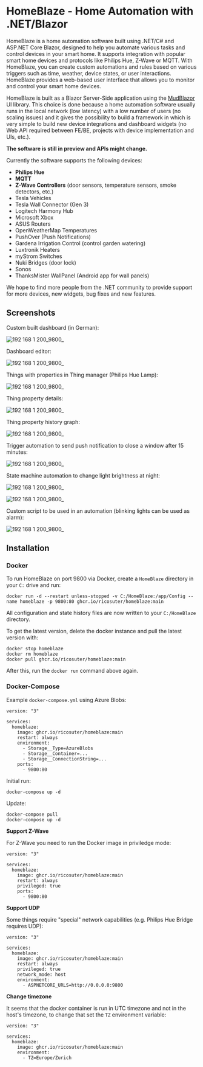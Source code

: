 # HomeBlaze - Home Automation with .NET/Blazor

HomeBlaze is a home automation software built using .NET/C# and ASP.NET Core Blazor, designed to help you automate various tasks and control devices in your smart home. It supports integration with popular smart home devices and protocols like Philips Hue, Z-Wave or MQTT. With HomeBlaze, you can create custom automations and rules based on various triggers such as time, weather, device states, or user interactions. HomeBlaze provides a web-based user interface that allows you to monitor and control your smart home devices. 

HomeBlaze is built as a Blazor Server-Side application using the [MudBlazor](https://www.mudblazor.com/) UI library. This choice is done because a home automation software usually runs in the local network (low latency) with a low number of users (no scaling issues) and it gives the possibility to build a framework in which is very simple to build new device integrations and dashboard widgets (no Web API required between FE/BE, projects with device implementation and UIs, etc.). 

**The software is still in preview and APIs might change.**

Currently the software supports the following devices:

- **Philips Hue**
- **MQTT**
- **Z-Wave Controllers** (door sensors, temperature sensors, smoke detectors, etc.)
- Tesla Vehicles
- Tesla Wall Connector (Gen 3)
- Logitech Harmony Hub
- Microsoft Xbox
- ASUS Routers
- OpenWeatherMap Temperatures
- PushOver (Push Notifications)
- Gardena Irrigation Control (control garden watering)
- Luxtronik Heaters
- myStrom Switches
- Nuki Bridges (door lock)
- Sonos
- ThanksMister WallPanel (Android app for wall panels)

We hope to find more people from the .NET community to provide support for more devices, new widgets, bug fixes and new features. 

## Screenshots

Custom built dashboard (in German): 

![192 168 1 200_9800_](https://user-images.githubusercontent.com/2603405/226210834-52e3f90b-a764-4266-9dfa-9d4244342877.png)

Dashboard editor: 

![192 168 1 200_9800_](https://user-images.githubusercontent.com/2603405/226210866-17165a2d-5775-4671-8ae8-38fdf6e4ea8a.png)

Things with properties in Thing manager (Philips Hue Lamp): 

![192 168 1 200_9800_](https://user-images.githubusercontent.com/2603405/226211192-46b002b6-59bd-4a8e-963a-87343394dd90.png)

Thing property details: 

![192 168 1 200_9800_](https://user-images.githubusercontent.com/2603405/226211207-01eca45d-7153-45da-b1c1-632e3d6d74b4.png)

Thing property history graph: 

![192 168 1 200_9800_](https://user-images.githubusercontent.com/2603405/226211217-b6d2148b-042b-431b-b7cc-b20287693545.png)

Trigger automation to send push notification to close a window after 15 minutes: 

![192 168 1 200_9800_](https://user-images.githubusercontent.com/2603405/226211110-28677381-7e40-481a-af1e-c1ee36d84cf7.png)

State machine automation to change light brightness at night: 

![192 168 1 200_9800_](https://user-images.githubusercontent.com/2603405/226211035-f337aa9a-9b2b-4dcf-b3df-d4aaf41e013d.png)

![192 168 1 200_9800_](https://user-images.githubusercontent.com/2603405/226211066-abd3bfd4-a412-41b4-9fa7-ba8a5cb366de.png)

Custom script to be used in an automation (blinking lights can be used as alarm):

![192 168 1 200_9800_](https://user-images.githubusercontent.com/2603405/226211732-40d14b67-f1f0-40f5-9496-87e5864c8ac7.png)

## Installation

### Docker

To run HomeBlaze on port 9800 via Docker, create a `HomeBlaze` directory in your `C:` drive and run:

```
docker run -d --restart unless-stopped -v C:/HomeBlaze:/app/Config --name homeblaze -p 9800:80 ghcr.io/ricosuter/homeblaze:main
```

All configuration and state history files are now written to your `C:/HomeBlaze` directory.

To get the latest version, delete the docker instance and pull the latest version with:

```
docker stop homeblaze
docker rm homeblaze
docker pull ghcr.io/ricosuter/homeblaze:main
```

After this, run the `docker run` command above again.

### Docker-Compose

Example `docker-compose.yml` using Azure Blobs:

```
version: "3"

services:
  homeblaze:
    image: ghcr.io/ricosuter/homeblaze:main
    restart: always
    environment:
      - Storage__Type=AzureBlobs
      - Storage__Container=...
      - Storage__ConnectionString=...
    ports:
      - 9800:80
```

Initial run: 

```
docker-compose up -d
```

Update: 

```
docker-compose pull
docker-compose up -d
```

**Support Z-Wave**

For Z-Wave you need to run the Docker image in priviledge mode: 

```
version: "3"

services:
  homeblaze:
    image: ghcr.io/ricosuter/homeblaze:main
    restart: always
    privileged: true
    ports:
      - 9800:80
```

**Support UDP**

Some things require "special" network capabilities (e.g. Philips Hue Bridge requires UDP): 

```
version: "3"

services:
  homeblaze:
    image: ghcr.io/ricosuter/homeblaze:main
    restart: always
    privileged: true
    network_mode: host
    environment:
      - ASPNETCORE_URLS=http://0.0.0.0:9800
```

**Change timezone**

It seems that the docker container is run in UTC timezone and not in the host's timezone, to change that set the `TZ` environment variable: 

```
version: "3"

services:
  homeblaze:
    image: ghcr.io/ricosuter/homeblaze:main
    environment:
      - TZ=Europe/Zurich
```
